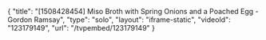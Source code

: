 {
    "title": "[1508428454] Miso Broth with Spring Onions and a Poached Egg - Gordon Ramsay",
    "type": "solo",
    "layout": "iframe-static",
    "videoId": "123179149",
    "url": "\/tvpembed\/123179149"
}